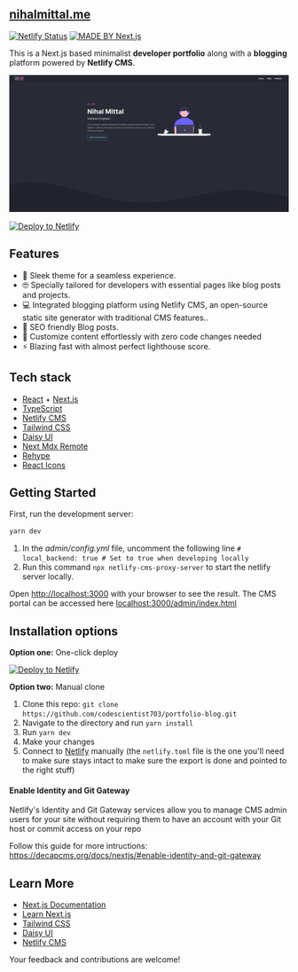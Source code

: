 ## [nihalmittal.me](https://nihalmittal.me)

[![Netlify Status](https://api.netlify.com/api/v1/badges/a15da88f-7596-420d-b617-a2b7b8b95412/deploy-status)]()
[![MADE BY Next.js](https://img.shields.io/badge/MADE%20BY%20Next.js-000000.svg?style=flat&logo=Next.js&labelColor=000)](https://nextjs.org/)

This is a Next.js based minimalist **developer portfolio** along with a **blogging** platform powered by **Netlify CMS**.

![Portfolio Blog Preview](.github/images/portfolio_blog_showcase.png)

[![Deploy to Netlify](https://www.netlify.com/img/deploy/button.svg)](https://app.netlify.com/start/deploy?repository=https://github.com/codescientist703/portfolio-blog)

## Features

- :rocket: Sleek theme for a seamless experience.
- :nerd_face: Specially tailored for developers with essential pages like blog posts and projects.
- :computer: Integrated blogging platform using Netlify CMS, an open-source static site generator with traditional CMS features..
- :mag_right: SEO friendly Blog posts.
- :hammer: Customize content effortlessly with zero code changes needed
- :zap: Blazing fast with almost perfect lighthouse score.

## Tech stack

- [React](https://reactjs.org) + [Next.js](https://nextjs.org)
- [TypeScript](https://www.typescriptlang.org)
- [Netlify CMS](https://decapcms.org/docs/nextjs/)
- [Tailwind CSS](https://tailwindcss.com/docs)
- [Daisy UI](https://daisyui.com/)
- [Next Mdx Remote](https://www.npmjs.com/package/next-mdx-remote)
- [Rehype](https://www.npmjs.com/package/rehype)
- [React Icons](https://react-icons.github.io/react-icons)

## Getting Started

First, run the development server:

```bash
yarn dev
```

1. In the _admin/config.yml_ file, uncomment the following line `# local_backend: true # Set to true when developing locally`
2. Run this command `npx netlify-cms-proxy-server` to start the netlify server locally.

Open [http://localhost:3000](http://localhost:3000) with your browser to see the result.
The CMS portal can be accessed here [localhost:3000/admin/index.html](localhost:3000/admin/index.html)

## Installation options

**Option one:** One-click deploy

[![Deploy to Netlify](https://www.netlify.com/img/deploy/button.svg)](https://app.netlify.com/start/deploy?repository=https://github.com/codescientist703/portfolio-blog)

**Option two:** Manual clone

1. Clone this repo: `git clone https://github.com/codescientist703/portfolio-blog.git`
2. Navigate to the directory and run `yarn install`
3. Run `yarn dev`
4. Make your changes
5. Connect to [Netlify](https://url.netlify.com/Bk4UicocL) manually (the `netlify.toml` file is the one you'll need to make sure stays intact to make sure the export is done and pointed to the right stuff)

#### Enable Identity and Git Gateway

Netlify's Identity and Git Gateway services allow you to manage CMS admin users for your site without requiring them to have an account with your Git host or commit access on your repo

Follow this guide for more intructions: https://decapcms.org/docs/nextjs/#enable-identity-and-git-gateway

## Learn More

- [Next.js Documentation](https://nextjs.org/docs)
- [Learn Next.js](https://nextjs.org/learn)
- [Tailwind CSS](https://tailwindcss.com/docs)
- [Daisy UI](https://daisyui.com/)
- [Netlify CMS](https://decapcms.org/docs/nextjs/)

Your feedback and contributions are welcome!
